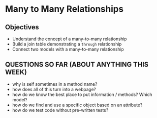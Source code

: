 # Many to Many Relationships

## Objectives
  * Understand the concept of a many-to-many relationship
  * Build a join table demonstrating a `through` relationship
  * Connect two models with a many-to-many relationship

## QUESTIONS SO FAR (ABOUT ANYTHING THIS WEEK)

* why is self sometimes in a method name?
* how does all of this turn into a webpage?
* how do we know the best place to put information / methods?  Which model?
* how do we find and use a specific object based on an attribute?
* how do we test code without pre-written tests?